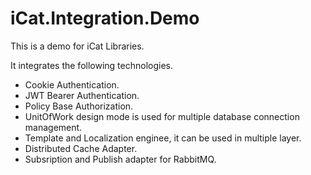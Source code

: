 # iCat.Integration.Demo

This is a demo for iCat Libraries.

It integrates the following technologies.

- Cookie Authentication.
- JWT Bearer Authentication.
- Policy Base Authorization.
- UnitOfWork design mode is used for multiple database connection management.
- Template and Localization enginee, it can be used in multiple layer.
- Distributed Cache Adapter.
- Subsription and Publish adapter for RabbitMQ.